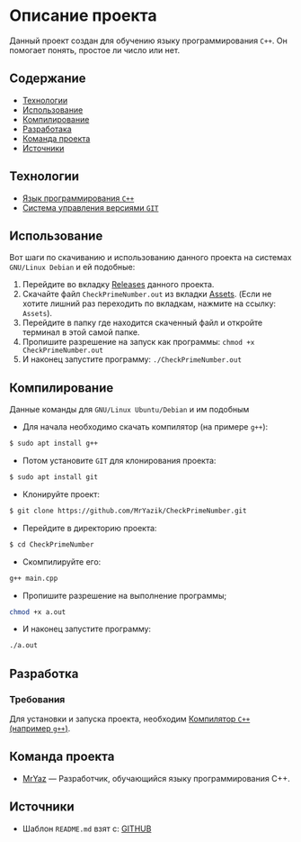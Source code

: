 # Описание проекта

Данный проект создан для обучению языку программирования `C++`. Он помогает понять, простое ли число или нет.

## Содержание
- [Технологии](#технологии)
- [Использование](#использование)
- [Компилирование](#компилирование)
- [Разработака](#разработка)
- [Команда проекта](#команда-проекта)
- [Источники](#источники)

## Технологии
- [Язык программирования `C++`](https://isocpp.org/)
- [Система управления версиями `GIT`](https://git-scm.com/)

## Использование

Вот шаги по скачиванию и использованию данного проекта на системах `GNU/Linux Debian` и ей подобные:

1. Перейдите во вкладку [Releases](https://github.com/MrYazik/CheckPrimeNumber/releases) данного проекта.
2. Скачайте файл `CheckPrimeNumber.out` из вкладки [Assets](https://github.com/MrYazik/CheckPrimeNumber/releases/download/1.0.0/CheckPrimeNumber.out). (Если не хотите лишний раз переходить по вкладкам, нажмите на ссылку: `Assets`).
3. Перейдите в папку где находится скаченный файл и откройте терминал в этой самой папке.
4. Пропишите разрешение на запуск как программы: `chmod +x CheckPrimeNumber.out`
5. И наконец запустите программу: `./CheckPrimeNumber.out`

## Компилирование

Данные команды для `GNU/Linux Ubuntu/Debian` и им подобным

- Для начала необходимо скачать компилятор (на примере `g++`):

```sh
$ sudo apt install g++
```

- Потом установите `GIT` для клонирования проекта:

```sh
$ sudo apt install git
```

- Клонируйте проект:

```sh
$ git clone https://github.com/MrYazik/CheckPrimeNumber.git
```

- Перейдите в директорию проекта:

```sh
$ cd CheckPrimeNumber
```

- Скомпилируйте его:

```sh
g++ main.cpp
```

- Пропишите разрешение на выполнение программы;

```sh
chmod +x a.out
```

- И наконец запустите программу:

```sh
./a.out
```

## Разработка

### Требования
Для установки и запуска проекта, необходим [Компилятор `C++` (например `g++`)](https://gcc.gnu.org/).

## Команда проекта

- [MrYaz]() — Разработчик, обучающийся языку программирования C++.


## Источники
- Шаблон `README.md` взят с: [GITHUB](https://gist.github.com/bzvyagintsev/0c4adf4403d4261808d75f9576c814c2)
